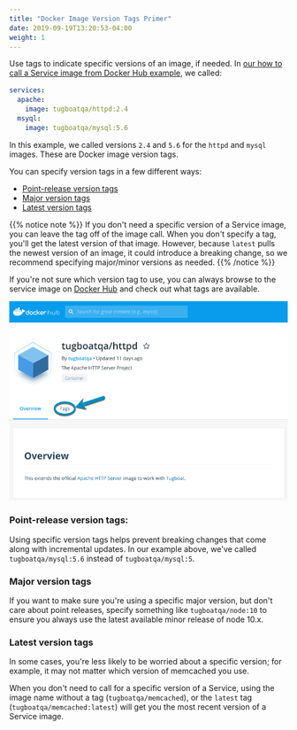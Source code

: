```yaml
---
title: "Docker Image Version Tags Primer"
date: 2019-09-19T13:20:53-04:00
weight: 1
---
```


Use tags to indicate specific versions of an image, if needed. In
[our how to call a Service image from Docker Hub example](../how-to-set-up-services/index.md#how-to-call-a-service-image-from-docker-hub),
we called:

```yaml
services:
  apache:
    image: tugboatqa/httpd:2.4
  msyql:
    image: tugboatqa/mysql:5.6
```

In this example, we called versions `2.4` and `5.6` for the `httpd` and `mysql`
images. These are Docker image version tags.

You can specify version tags in a few different ways:

- [Point-release version tags](#point-release-version-tags)
- [Major version tags](#major-version-tags)
- [Latest version tags](#latest-version-tags)

{{% notice note %}} If you don't need a specific version of a Service image, you
can leave the tag off of the image call. When you don't specify a tag, you'll
get the latest version of that image. However, because `latest` pulls the newest
version of an image, it could introduce a breaking change, so we recommend
specifying major/minor versions as needed. {{% /notice %}}

If you're not sure which version tag to use, you can always browse to the
service image on [Docker Hub](https://hub.docker.com/) and check out what tags
are available.

![Browse image tags on Docker Hub](../../_images/browse-tags-on-docker-hub.png)

### Point-release version tags:

Using specific version tags helps prevent breaking changes that come along with
incremental updates. In our example above, we've called `tugboatqa/mysql:5.6`
instead of `tugboatqa/mysql:5`.

### Major version tags

If you want to make sure you're using a specific major version, but don't care
about point releases, specify something like `tugboatqa/node:10` to ensure you
always use the latest available minor release of node 10.x.

### Latest version tags

In some cases, you're less likely to be worried about a specific version; for
example, it may not matter which version of memcached you use.

When you don't need to call for a specific version of a Service, using the image
name without a tag (`tugboatqa/memcached`), or the `latest` tag
(`tugboatqa/memcached:latest`) will get you the most recent version of a Service
image.
